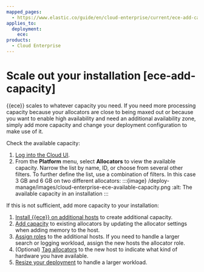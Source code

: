 ```yaml
---
mapped_pages:
  - https://www.elastic.co/guide/en/cloud-enterprise/current/ece-add-capacity.html
applies_to:
  deployment:
    ece:
products:
  - Cloud Enterprise
---
```


# Scale out your installation [ece-add-capacity]

{{ece}} scales to whatever capacity you need. If you need more processing capacity because your allocators are close to being maxed out or because you want to enable high availability and need an additional availability zone, simply add more capacity and change your deployment configuration to make use of it.

Check the available capacity:

1. [Log into the Cloud UI](../../deploy/cloud-enterprise/log-into-cloud-ui.md).
2. From the **Platform** menu, select **Allocators** to view the available capacity.
   Narrow the list by name, ID, or choose from several other filters. To further define the list, use a combination of filters.
   In this case 3 GB and 6 GB on two different allocators:
   :::{image} /deploy-manage/images/cloud-enterprise-ece-available-capacity.png
   :alt: The available capacity in an installation
   :::

If this is not sufficient, add more capacity to your installation:

1. [Install {{ece}} on additional hosts](../../deploy/cloud-enterprise/install-ece-on-additional-hosts.md) to create additional capacity.
2. [Add capacity](https://www.elastic.co/docs/api/doc/cloud-enterprise/operation/operation-set-allocator-settings) to existing allocators by updating the allocator settings when adding memory to the host.
3. [Assign roles](../../deploy/cloud-enterprise/assign-roles-to-hosts.md) to the additional hosts. If you need to handle a larger search or logging workload, assign the new hosts the allocator role.
4. (Optional) [Tag allocators](../../deploy/cloud-enterprise/ece-configuring-ece-tag-allocators.md) to the new host to indicate what kind of hardware you have available.
5. [Resize your deployment](../../deploy/cloud-enterprise/resize-deployment.md) to handle a larger workload.
